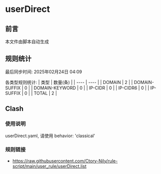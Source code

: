 # userDirect

## 前言
本文件由脚本自动生成

## 规则统计
最后同步时间: 2025年02月24日 04:09

各类型规则统计:
| 类型 | 数量(条)  | 
| ---- | ----  |
| DOMAIN | 2 | 
| DOMAIN-SUFFIX | 0 | 
| DOMAIN-KEYWORD | 0 | 
| IP-CIDR | 0 | 
| IP-CIDR6 | 0 | 
| IP-SUFFIX | 0 | 
| TOTAL | 2 | 
## Clash 
### 使用说明 
userDirect.yaml, 请使用 behavior: 'classical' 
### 规则链接 
- https://raw.githubusercontent.com/Ctory-Nily/rule-script/main/user_rule/userDirect.list 
